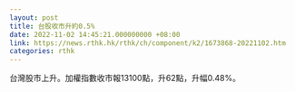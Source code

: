 ```yaml
---
layout: post
title: 台股收市升約0.5%
date: 2022-11-02 14:45:21.000000000 +08:00
link: https://news.rthk.hk/rthk/ch/component/k2/1673868-20221102.htm
categories: rthk
---
```


台灣股市上升。加權指數收市報13100點，升62點，升幅0.48%。
